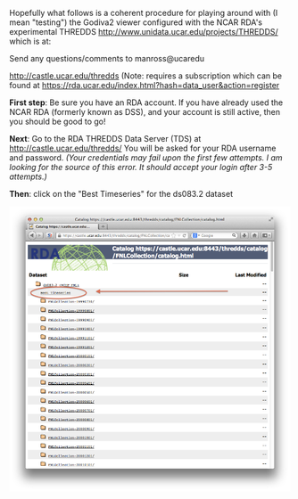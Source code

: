 Hopefully what follows is a coherent procedure for playing around with (I mean "testing") the Godiva2 viewer configured with the NCAR RDA's experimental THREDDS http://www.unidata.ucar.edu/projects/THREDDS/ which is at:

Send any questions/comments to manross@ucaredu

http://castle.ucar.edu/thredds 
(Note: requires a subscription which can be found at https://rda.ucar.edu/index.html?hash=data_user&action=register

__First step__: Be sure you have an RDA account.  If you have already used the NCAR RDA (formerly known as DSS), and your account is still active, then you should be good to go!

__Next__: Go to the RDA THREDDS Data Server (TDS) at http://castle.ucar.edu/thredds/  You will be asked for your RDA username and password.  _(Your credentials may fail upon the first few attempts. I am looking for the source of this error. It should accept your login after 3-5 attempts.)_

__Then__: click on the "Best Timeseries" for the ds083.2 dataset

![Initial Link](https://github.com/kmanross/NCARDAPTestSuite/blob/master/Godiva2/RDA_TDS_BestTimeseries.png)
